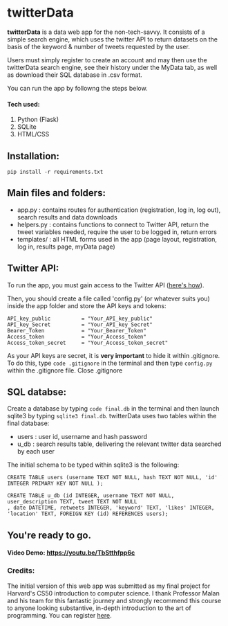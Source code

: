 # twitterData
**twitterData** is a data web app for the non-tech-savvy.  It consists of a simple search engine, which uses the twitter API to return datasets on the basis of the keyword & number of tweets requested by the user.

Users must simply register to create an account and may then use the twitterData search engine, see their history under the MyData tab, as well as download their SQL database in .csv format.

You can run the app by followng the steps below.

#### Tech used:
1. Python (Flask)
2. SQLite
3. HTML/CSS

## Installation:
```
pip install -r requirements.txt
```

## Main files and folders:
- app.py : contains routes for authentication (registration, log in, log out), search results and data downloads
- helpers.py : contains functions to connect to Twitter API, return the tweet variables needed, require the user to be logged in, return errors
- templates/ : all HTML forms used in the app (page layout, registration, log in, results page, myData page)

## Twitter API:
To run the app, you must gain access to the Twitter API ([here's how](https://developer.twitter.com/en/docs/twitter-api/getting-started/getting-access-to-the-twitter-api)).

Then, you should create a file called 'config.py' (or whatever suits you) inside the app folder and store the API keys and tokens:

```
API_key_public          = "Your_API_key_public"
API_key_Secret          = "Your_API_key_Secret"
Bearer_Token            = "Your_Bearer_Token"
Access_token            = "Your_Access_token"
Access_token_secret     = "Your_Access_token_secret"
```
As your API keys are secret, it is **very important** to hide it within .gitignore. To do this, type `code .gitignore` in the terminal and then type `config.py` within the .gitignore file. Close .gitignore

## SQL databse:
Create a database by typing `code final.db` in the terminal and then launch sqlite3 by typing `sqlite3 final.db`. twitterData uses two tables within the final database:

- users : user id, username and hash password
- u_db : search results table, delivering the relevant twitter data searched by each user

The initial schema to be typed within sqlite3 is the following:
```
CREATE TABLE users (username TEXT NOT NULL, hash TEXT NOT NULL, 'id' INTEGER PRIMARY KEY NOT NULL );
```
```
CREATE TABLE u_db (id INTEGER, username TEXT NOT NULL, user_description TEXT, tweet TEXT NOT NULL
, date DATETIME, retweets INTEGER, 'keyword' TEXT, 'likes' INTEGER, 'location' TEXT, FOREIGN KEY (id) REFERENCES users);
```
You're ready to go.
------------
#### Video Demo:  https://youtu.be/TbStthfpp6c
### Credits:
The initial version of this web app was submitted as my final project for Harvard's CS50 introduction to computer science. 
I thank Professor Malan and his team for this fantastic journey and strongly recommend this course to anyone looking substantive, in-depth introduction to the art of programming. You can register [here](https://www.edx.org/course/introduction-computer-science-harvardx-cs50x?utm_source=google&utm_campaign=19339199037&utm_medium=cpc&utm_term=harvard%20cs50%20online&hsa_acc=7245054034&hsa_cam=19339199037&hsa_grp=145482383700&hsa_ad=642397268536&hsa_src=g&hsa_tgt=kwd-422823376443&hsa_kw=harvard%20cs50%20online&hsa_mt=e&hsa_net=adwords&hsa_ver=3&gclid=CjwKCAiA3pugBhAwEiwAWFzwdVAWQLlh0fnX2npfXVe9L4TC4F7ls9-qmu0vqTjW8oj0ev27RWzasBoCWHEQAvD_BwE).